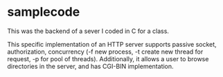 # samplecode
This was the backend of a sever I coded in C for a class. 

This specific implementation of an HTTP server supports passive socket, authorization, concurrency (-f new process, -t create new thread for request, -p for pool of threads). Additionally, it allows a user to browse directories in the server, and has CGI-BIN implementation.

